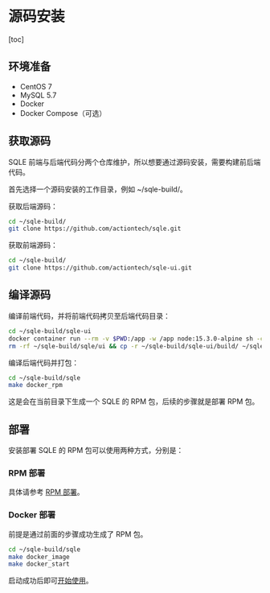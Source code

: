 # 源码安装
[toc]

## 环境准备
* CentOS 7
* MySQL 5.7
* Docker
* Docker Compose（可选）

## 获取源码
SQLE 前端与后端代码分两个仓库维护，所以想要通过源码安装，需要构建前后端代码。

首先选择一个源码安装的工作目录，例如 ~/sqle-build/。

获取后端源码：

```sh
cd ~/sqle-build/
git clone https://github.com/actiontech/sqle.git
```

获取前端源码：

```sh
cd ~/sqle-build/
git clone https://github.com/actiontech/sqle-ui.git
```

## 编译源码
编译前端代码，并将前端代码拷贝至后端代码目录：
```sh
cd ~/sqle-build/sqle-ui
docker container run --rm -v $PWD:/app -w /app node:15.3.0-alpine sh -c "yarn install && yarn build"
rm -rf ~/sqle-build/sqle/ui && cp -r ~/sqle-build/sqle-ui/build/ ~/sqle-build/sqle/ui/
```

编译后端代码并打包：
```sh
cd ~/sqle-build/sqle
make docker_rpm
```

这是会在当前目录下生成一个 SQLE 的 RPM 包，后续的步骤就是部署 RPM 包。

## 部署

安装部署 SQLE 的 RPM 包可以使用两种方式，分别是：

### RPM 部署
具体请参考 [RPM 部署](2.2_rpm_deploy.md)。

### Docker 部署

前提是通过前面的步骤成功生成了 RPM 包。

```sh
cd ~/sqle-build/sqle
make docker_image
make docker_start
```

启动成功后即可[开始使用](2.4_after_deploy.md)。